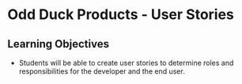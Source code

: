 # Odd Duck Products - User Stories

## Learning Objectives

- Students will be able to create user stories to determine roles and responsibilities for the developer and the end user.
